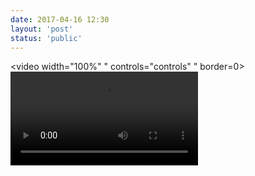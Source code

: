 ```yaml
---
date: 2017-04-16 12:30
layout: 'post'
status: 'public'
---
```

<video width="100%" " controls="controls" " border=0><source src="https://inz.oss-cn-beijing.aliyuncs.com/Videos/River%20Bends.mp4"></video>
<video><source src="https://pan.balmy.life/Cited/Videos/Vernal%20Snow.mp4" type="video/mp4"></video>